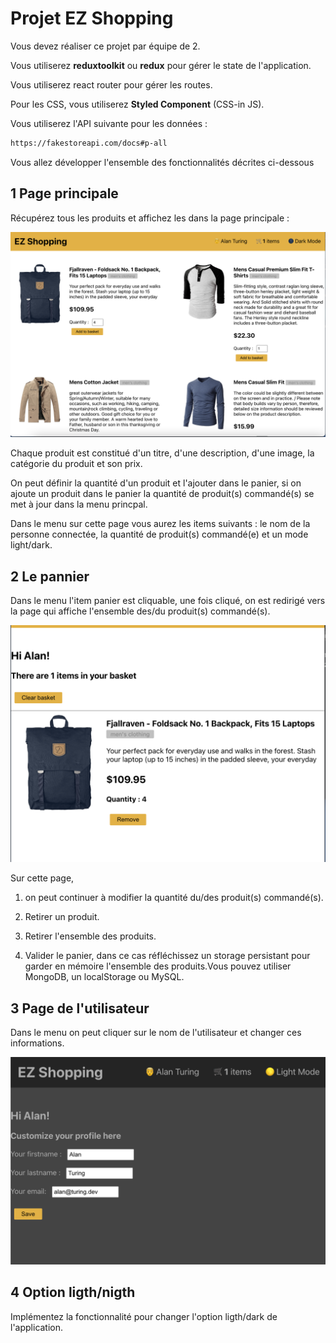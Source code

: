 # Projet EZ Shopping

Vous devez réaliser ce projet par équipe de 2.

Vous utiliserez **reduxtoolkit** ou **redux** pour gérer le state de l'application.

Vous utiliserez react router pour gérer les routes.

Pour les CSS, vous utiliserez **Styled Component** (CSS-in JS).

Vous utiliserez l'API suivante pour les données :

```txt
https://fakestoreapi.com/docs#p-all
```

Vous allez développer l'ensemble des fonctionnalités décrites ci-dessous

## 1 Page principale

Récupérez tous les produits et affichez les dans la page principale :

![products](./images/boutique_01.png)

Chaque produit est constitué d'un titre, d'une description, d'une image, la catégorie du produit et son prix.

On peut définir la quantité d'un produit et l'ajouter dans le panier, si on ajoute un produit dans le panier la quantité de produit(s) commandé(s) se met à jour dans la menu princpal.

Dans le menu sur cette page vous aurez les items suivants : le nom de la personne connectée, la quantité de produit(s) commandé(e) et un mode light/dark.

## 2 Le pannier

Dans le menu l'item panier est cliquable, une fois cliqué, on est redirigé vers la page qui affiche l'ensemble des/du produit(s) commandé(s).

![products](./images/boutique_02.png)

Sur cette page,

1. on peut continuer à modifier la quantité du/des produit(s) commandé(s).

2. Retirer un produit.

3. Retirer l'ensemble des produits.

4. Valider le panier, dans ce cas réfléchissez un storage persistant pour garder en mémoire l'ensemble des produits.Vous pouvez utiliser MongoDB, un localStorage ou MySQL.

## 3 Page de l'utilisateur

Dans le menu on peut cliquer sur le nom de l'utilisateur et changer ces informations.

![products](./images/boutique_03.png)

## 4 Option ligth/nigth

Implémentez la fonctionnalité pour changer l'option ligth/dark de l'application.
